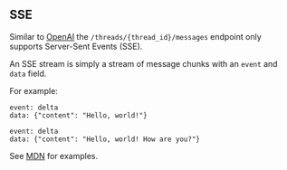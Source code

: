 ## SSE

Similar to [OpenAI](https://platform.openai.com/docs/api-reference/streaming) the `/threads/{thread_id}/messages` endpoint only supports Server-Sent Events (SSE).

An SSE stream is simply a stream of message chunks with an `event` and `data` field.

For example:

```
event: delta
data: {"content": "Hello, world!"}

event: delta
data: {"content": "Hello, world! How are you?"}
```

See [MDN](https://developer.mozilla.org/en-US/docs/Web/API/Server-sent_events/Using_server-sent_events#examples) for examples.